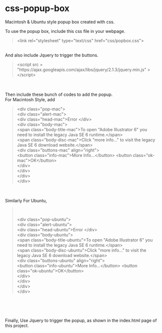 # css-popup-box
Macintosh &amp; Ubuntu style popup box created with css.


To use the popup box, include this css file in your webpage. <br>
<blockquote>&lt;link rel="stylesheet" type="text/css" href="css/popbox.css"&gt;</blockquote><br>
And also include Jquery to trigger the buttons.<br>
<blockquote>&lt;script src = "https://ajax.googleapis.com/ajax/libs/jquery/2.1.3/jquery.min.js" &gt; &lt;/script&gt;</blockquote><br>
<br>
Then include these bunch of codes to add the popup.<br>
For Macintosh Style, add<br>
<blockquote>


&lt;div class="pop-mac"&gt; <br>
&lt;div class="alert-mac"&gt; <br>
&lt;div class="head-mac"&gt;Error &lt;/div&gt; <br>
&lt;div class="body-mac"&gt; <br>
	&lt;span class="body-title-mac"&gt;To open "Adobe Illustrator 6" you need to install the legacy Java SE 6 runtime.&lt;/span&gt; <br>
	&lt;span class="body-disc-mac"&gt;Click "more info..." to visit the legacy Java SE 6 download website.&lt;/span&gt; <br>
	&lt;div class="buttons-mac" align="right"&gt; <br>
	&lt;button class="info-mac"&gt;More Info...&lt;/button&gt; &lt;button class="ok-mac">OK&lt;/button&gt; <br>
	&lt;/div&gt; <br>
&lt;/div&gt; <br>
&lt;/div&gt; <br>
&lt;/div&gt; <br>


</blockquote>
<br>
<br>
Similarly For Ubuntu,<br>
<blockquote>

<br>


&lt;div class="pop-ubuntu"&gt; <br>
&lt;div class="alert-ubuntu"&gt; <br>
&lt;div class="head-ubuntu"&gt;Error &lt;/div&gt; <br>
&lt;div class="body-ubuntu"&gt; <br>
	&lt;span class="body-title-ubuntu"&gt;To open "Adobe Illustrator 6" you need to install the legacy Java SE 6 runtime.&lt;/span&gt; <br>
	&lt;span class="body-disc-ubuntu"&gt;Click "more info..." to visit the legacy Java SE 6 download website.&lt;/span&gt; <br>
	&lt;div class="buttons-ubuntu" align="right"&gt; <br>
	&lt;button class="info-ubuntu"&gt;More Info...&lt;/button&gt; &lt;button class="ok-ubuntu">OK&lt;/button&gt; <br>
	&lt;/div&gt; <br>
&lt;/div&gt; <br>
&lt;/div&gt; <br>
&lt;/div&gt; <br>
</blockquote>
<br>
<br>
<br>

Finally, Use Jquery to trigger the popup, as shown in the index.html page of this project.

